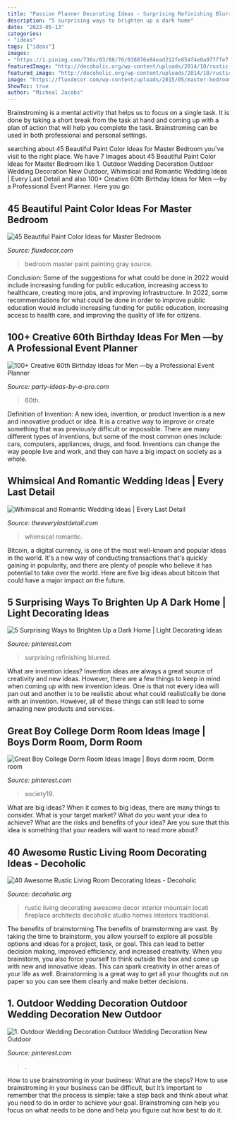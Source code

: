 ```yaml
---
title: "Passion Planner Decorating Ideas - Surprising Refinishing Blurred"
description: "5 surprising ways to brighten up a dark home"
date: "2023-05-13"
categories:
- "ideas"
tags: ["ideas"]
images:
- "https://i.pinimg.com/736x/03/88/76/038876e84ead212fe854f4e0a977ffe7.jpg"
featuredImage: "http://decoholic.org/wp-content/uploads/2014/10/rustic-living-room-decorating-idea-3.jpg"
featured_image: "http://decoholic.org/wp-content/uploads/2014/10/rustic-living-room-decorating-idea-3.jpg"
image: "https://fluxdecor.com/wp-content/uploads/2015/05/master-bedroom-painting/25-master-bedroom-painting-ideas.jpg"
ShowToc: true
author: "Micheal Jacobs"
---
```



Brainstroming is a mental activity that helps us to focus on a single task. It is done by taking a short break from the task at hand and coming up with a plan of action that will help you complete the task. Brainstroming can be used in both professional and personal settings.

	

		
searching about 45 Beautiful Paint Color Ideas for Master Bedroom you've visit to the right place. We have 7 Images about 45 Beautiful Paint Color Ideas for Master Bedroom like 1. Outdoor Wedding Decoration Outdoor Wedding Decoration New Outdoor, Whimsical and Romantic Wedding Ideas | Every Last Detail and also 100+ Creative 60th Birthday Ideas for Men —by a Professional Event Planner. Here you go:
		
    
## 45 Beautiful Paint Color Ideas For Master Bedroom

<img loading=lazy src="https://fluxdecor.com/wp-content/uploads/2015/05/master-bedroom-painting/25-master-bedroom-painting-ideas.jpg" onerror="this.onerror=null;this.src='https://tse2.mm.bing.net/th?id=OIP.XOwadQMYjtFOTufYBzpgJQHaKo&amp;pid=15.1';" alt="45 Beautiful Paint Color Ideas for Master Bedroom">

_Source: fluxdecor.com_

>bedroom master paint painting gray source. 

	

Conclusion: Some of the suggestions for what could be done in 2022 would include increasing funding for public education, increasing access to healthcare, creating more jobs, and improving infrastructure.
In 2022, some recommendations for what could be done in order to improve public education would include increasing funding for public education, increasing access to health care, and improving the quality of life for citizens.

    
## 100+ Creative 60th Birthday Ideas For Men —by A Professional Event Planner

<img loading=lazy src="http://www.party-ideas-by-a-pro.com/image-files/60men34d1.jpg" onerror="this.onerror=null;this.src='https://tse4.mm.bing.net/th?id=OIP.K605CkwzJmuwYhZQJ4GOVgAAAA&amp;pid=15.1';" alt="100+ Creative 60th Birthday Ideas for Men —by a Professional Event Planner">

_Source: party-ideas-by-a-pro.com_

>60th. 

	

Definition of Invention: A new idea, invention, or product
Invention is a new and innovative product or idea. It is a creative way to improve or create something that was previously difficult or impossible. There are many different types of inventions, but some of the most common ones include: cars, computers, appliances, drugs, and food. Inventions can change the way people live and work, and they can have a big impact on society as a whole.

    
## Whimsical And Romantic Wedding Ideas | Every Last Detail

<img loading=lazy src="https://eldmedia.s3.us-east-2.amazonaws.com/wp-content/uploads/2015/07/Whimsical-and-Romantic-Wedding-Ideas_0020.jpg" onerror="this.onerror=null;this.src='https://tse4.mm.bing.net/th?id=OIP.s1dYFVyveELOei03XSEUEQHaLH&amp;pid=15.1';" alt="Whimsical and Romantic Wedding Ideas | Every Last Detail">

_Source: theeverylastdetail.com_

>whimsical romantic. 

	

Bitcoin, a digital currency, is one of the most well-known and popular ideas in the world. It's a new way of conducting transactions that's quickly gaining in popularity, and there are plenty of people who believe it has potential to take over the world. Here are five big ideas about bitcoin that could have a major impact on the future.

    
## 5 Surprising Ways To Brighten Up A Dark Home | Light Decorating Ideas

<img loading=lazy src="https://i.pinimg.com/736x/86/9b/54/869b544e812269b711daa01ffb2e2599.jpg" onerror="this.onerror=null;this.src='https://tse2.mm.bing.net/th?id=OIP.jgco7DV8iv2pVbJlhGL46gHaE8&amp;pid=15.1';" alt="5 Surprising Ways to Brighten Up a Dark Home | Light Decorating Ideas">

_Source: pinterest.com_

>surprising refinishing blurred. 

	

What are invention ideas?
Invention ideas are always a great source of creativity and new ideas. However, there are a few things to keep in mind when coming up with new invention ideas. One is that not every idea will pan out and another is to be realistic about what could realistically be done with an invention. However, all of these things can still lead to some amazing new products and services.

    
## Great Boy College Dorm Room Ideas Image | Boys Dorm Room, Dorm Room

<img loading=lazy src="https://i.pinimg.com/736x/65/e8/8d/65e88d59b735374b92e885207adc8fdd.jpg" onerror="this.onerror=null;this.src='https://tse2.mm.bing.net/th?id=OIP.ls_C-8QQS1S4Nr_OWDdxJgHaLH&amp;pid=15.1';" alt="Great Boy College Dorm Room Ideas Image | Boys dorm room, Dorm room">

_Source: pinterest.com_

>society19. 

	

What are big ideas?
When it comes to big ideas, there are many things to consider. What is your target market? What do you want your idea to achieve? What are the risks and benefits of your idea? Are you sure that this idea is something that your readers will want to read more about?

    
## 40 Awesome Rustic Living Room Decorating Ideas - Decoholic

<img loading=lazy src="http://decoholic.org/wp-content/uploads/2014/10/rustic-living-room-decorating-idea-3.jpg" onerror="this.onerror=null;this.src='https://tse2.mm.bing.net/th?id=OIP.OpALUSXF_dlQkvu1lHG65QHaLH&amp;pid=15.1';" alt="40 Awesome Rustic Living Room Decorating Ideas - Decoholic">

_Source: decoholic.org_

>rustic living decorating awesome decor interior mountain locati fireplace architects decoholic studio homes interiors traditional. 

	

The benefits of brainstorming
The benefits of brainstorming are vast. By taking the time to brainstorm, you allow yourself to explore all possible options and ideas for a project, task, or goal. This can lead to better decision making, improved efficiency, and increased creativity.
When you brainstorm, you also force yourself to think outside the box and come up with new and innovative ideas. This can spark creativity in other areas of your life as well. Brainstorming is a great way to get all your thoughts out on paper so you can see them clearly and make better decisions.

    
## 1. Outdoor Wedding Decoration Outdoor Wedding Decoration New Outdoor

<img loading=lazy src="https://i.pinimg.com/736x/03/88/76/038876e84ead212fe854f4e0a977ffe7.jpg" onerror="this.onerror=null;this.src='https://tse4.mm.bing.net/th?id=OIP.7iBOUW97Bz27z9buC3ViFAHaL3&amp;pid=15.1';" alt="1. Outdoor Wedding Decoration Outdoor Wedding Decoration New Outdoor">

_Source: pinterest.com_

>. 

	

How to use brainstroming in your business: What are the steps?
How to use brainstroming in your business can be difficult, but it’s important to remember that the process is simple: take a step back and think about what you need to do in order to achieve your goal. Brainstroming can help you focus on what needs to be done and help you figure out how best to do it.


